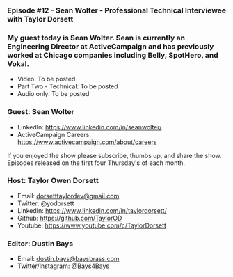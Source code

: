 ### Episode #12 - Sean Wolter - Professional Technical Interviewee with Taylor Dorsett

### My guest today is Sean Wolter. Sean is currently an Engineering Director at ActiveCampaign and has previously worked at Chicago companies including Belly, SpotHero, and Vokal.

- Video: To be posted
- Part Two - Technical: To be posted
- Audio only: To be posted

### Guest: Sean Wolter
- LinkedIn: https://www.linkedin.com/in/seanwolter/
- ActiveCampaign Careers: https://www.activecampaign.com/about/careers

If you enjoyed the show please subscribe, thumbs up, and share the show.
Episodes released on the first four Thursday's of each month.

### Host: Taylor Owen Dorsett
- Email: dorsetttaylordev@gmail.com
- Twitter: @yodorsett
- LinkedIn: https://www.linkedin.com/in/taylordorsett/
- Github: https://github.com/TaylorOD
- Youtube: https://www.youtube.com/c/TaylorDorsett

### Editor: Dustin Bays
- Email: dustin.bays@baysbrass.com
- Twitter/Instagram: @Bays4Bays
